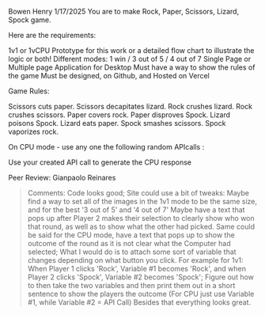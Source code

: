 Bowen Henry
1/17/2025
You are to make Rock, Paper, Scissors, Lizard, Spock game.



Here are the requirements:

1v1 or 1vCPU
Prototype for this work or a detailed flow chart to illustrate the logic or both!
Different modes: 1 win / 3 out of 5 / 4 out of 7
Single Page or Multiple page Application for Desktop
Must have a way to show the rules of the game
Must be designed, on Github, and Hosted on Vercel


Game Rules:

Scissors cuts paper.
Scissors decapitates lizard.
Rock crushes lizard.
Rock crushes scissors.
Paper covers rock.
Paper disproves Spock.
Lizard poisons Spock.
Lizard eats paper.
Spock smashes scissors.
Spock vaporizes rock.



On CPU mode - use any one the following random APIcalls : 

Use your created API call to generate the CPU response 

Peer Review: Gianpaolo Reinares
> Comments: Code looks good; Site could use a bit of tweaks: Maybe find a way to set all of the images in the 1v1 mode to be the same size, and for the best '3 out of 5' and '4 out of 7' Maybe have a text that pops up after Player 2 makes their selection to clearly show who won that round, as well as to show what the other had picked. Same could be said for the CPU mode, have a text that pops up to show the outcome of the round as it is not clear what the Computer had selected; What I would do is to attach some sort of variable that changes depending on what button you click. For example for 1v1: When Player 1 clicks 'Rock',  Variable #1 becomes 'Rock', and when Player 2 clicks 'Spock', Variable #2 becomes 'Spock'; Figure out how to then take the two variables and then print them out in a short sentence to show the players the outcome (For CPU just use Variable #1, while Variable #2 = API Call) Besides that everything looks great.